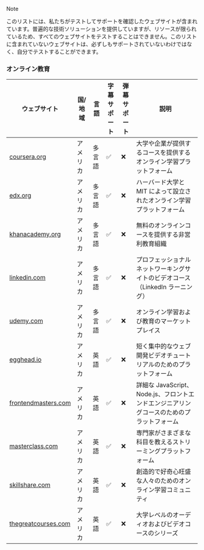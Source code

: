 > [!NOTE]
> このリストには、私たちがテストしてサポートを確認したウェブサイトが含まれています。普遍的な技術ソリューションを提供していますが、リソースが限られているため、すべてのウェブサイトをテストすることはできません。このリストに含まれていないウェブサイトは、必ずしもサポートされていないわけではなく、自分でテストすることができます。

### オンライン教育

| ウェブサイト                                                                  | 国/地域  | 言語   | 字幕サポート | 弾幕サポート | 説明                                                                                     |
| ----------------------------------------------------------------------------- | -------- | ------ | ------------ | ------------ | ---------------------------------------------------------------------------------------- |
| <a href="https://coursera.org" target="_blank">coursera.org</a>               | アメリカ | 多言語 | ✅           | ❌           | 大学や企業が提供するコースを提供するオンライン学習プラットフォーム                       |
| <a href="https://edx.org" target="_blank">edx.org</a>                         | アメリカ | 多言語 | ✅           | ❌           | ハーバード大学と MIT によって設立されたオンライン学習プラットフォーム                    |
| <a href="https://khanacademy.org" target="_blank">khanacademy.org</a>         | アメリカ | 多言語 | ✅           | ❌           | 無料のオンラインコースを提供する非営利教育組織                                           |
| <a href="https://linkedin.com" target="_blank">linkedin.com</a>               | アメリカ | 多言語 | ✅           | ❌           | プロフェッショナルネットワーキングサイトのビデオコース（LinkedIn ラーニング）            |
| <a href="https://udemy.com" target="_blank">udemy.com</a>                     | アメリカ | 多言語 | ✅           | ❌           | オンライン学習および教育のマーケットプレイス                                             |
| <a href="https://egghead.io" target="_blank">egghead.io</a>                   | アメリカ | 英語   | ✅           | ❌           | 短く集中的なウェブ開発ビデオチュートリアルのためのプラットフォーム                       |
| <a href="https://frontendmasters.com" target="_blank">frontendmasters.com</a> | アメリカ | 英語   | ✅           | ❌           | 詳細な JavaScript、Node.js、フロントエンドエンジニアリングコースのためのプラットフォーム |
| <a href="https://masterclass.com" target="_blank">masterclass.com</a>         | アメリカ | 英語   | ✅           | ❌           | 専門家がさまざまな科目を教えるストリーミングプラットフォーム                             |
| <a href="https://skillshare.com" target="_blank">skillshare.com</a>           | アメリカ | 英語   | ✅           | ❌           | 創造的で好奇心旺盛な人々のためのオンライン学習コミュニティ                               |
| <a href="https://thegreatcourses.com" target="_blank">thegreatcourses.com</a> | アメリカ | 英語   | ✅           | ❌           | 大学レベルのオーディオおよびビデオコースのシリーズ                                       |
